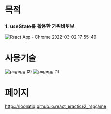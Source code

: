 # 목적
### 1. useState를 활용한 가위바위보
![React App - Chrome 2022-03-02 17-55-49](https://user-images.githubusercontent.com/86408147/156328855-159a65d6-b13f-437d-bd46-035b48b9639c.gif)

# 사용기술
![pngegg (2)](https://user-images.githubusercontent.com/86408147/156324702-97f73274-0a8e-43da-80d1-54d825cc1d50.png)
![pngegg (1)](https://user-images.githubusercontent.com/86408147/156324625-7bb8ca6d-ab88-4873-9471-81105eb88ef4.png)
# 페이지
https://loonatiq.github.io/react_practice2_rspgame
